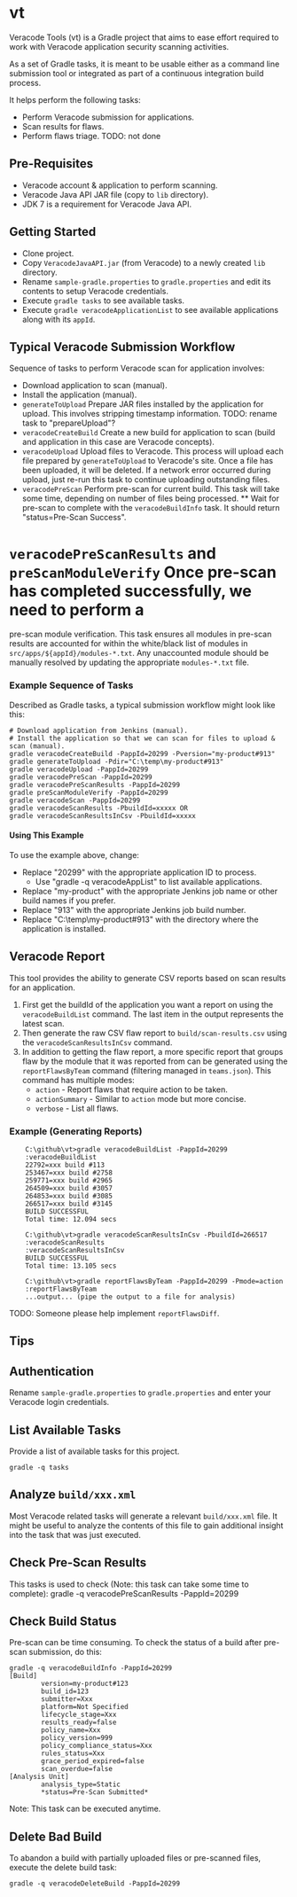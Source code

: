 # vt

Veracode Tools (vt) is a Gradle project that aims to ease effort required to work with Veracode application security scanning activities.

As a set of Gradle tasks, it is meant to be usable either as a command line submission tool or integrated as part of a continuous integration build process.

It helps perform the following tasks:

* Perform Veracode submission for applications.
* Scan results for flaws.
* Perform flaws triage. TODO: not done

## Pre-Requisites

* Veracode account & application to perform scanning.
* Veracode Java API JAR file (copy to `lib` directory).
* JDK 7 is a requirement for Veracode Java API.

## Getting Started

* Clone project.
* Copy `VeracodeJavaAPI.jar` (from Veracode) to a newly created `lib` directory.
* Rename `sample-gradle.properties` to `gradle.properties` and edit its contents to setup Veracode credentials.
* Execute `gradle tasks` to see available tasks.
* Execute `gradle veracodeApplicationList` to see available applications along with its `appId`.

## Typical Veracode Submission Workflow

Sequence of tasks to perform Veracode scan for application involves:

* Download application to scan (manual).
* Install the application (manual).
* `generateToUpload` Prepare JAR files installed by the application for upload. This involves stripping timestamp
information. TODO: rename task to "prepareUpload"?
* `veracodeCreateBuild` Create a new build for application to scan (build and application in this case are Veracode
concepts).
* `veracodeUpload` Upload files to Veracode. This process will upload each file prepared by `generateToUpload` to
Veracode's site. Once a file has been uploaded, it will be deleted. If a network error occurred during upload, just
re-run this task to continue uploading outstanding files.
* `veracodePreScan` Perform pre-scan for current build. This task will take some time, depending on number of files
being processed.
** Wait for pre-scan to complete with the `veracodeBuildInfo` task. It should return "status=Pre-Scan Success".
# `veracodePreScanResults` and `preScanModuleVerify` Once pre-scan has completed successfully, we need to perform a
pre-scan module verification. This task ensures all modules in pre-scan results are accounted for within the
white/black list of modules in `src/apps/${appId}/modules-*.txt`. Any unaccounted module should be manually resolved by
updating the appropriate `modules-*.txt` file.

### Example Sequence of Tasks

Described as Gradle tasks, a typical submission workflow might look like this:

    # Download application from Jenkins (manual).
    # Install the application so that we can scan for files to upload & scan (manual).
    gradle veracodeCreateBuild -PappId=20299 -Pversion="my-product#913"
    gradle generateToUpload -Pdir="C:\temp\my-product#913"
    gradle veracodeUpload -PappId=20299
    gradle veracodePreScan -PappId=20299
    gradle veracodePreScanResults -PappId=20299
    gradle preScanModuleVerify -PappId=20299
    gradle veracodeScan -PappId=20299
    gradle veracodeScanResults -PbuildId=xxxxx OR 
    gradle veracodeScanResultsInCsv -PbuildId=xxxxx

#### Using This Example

To use the example above, change:

- Replace "20299" with the appropriate application ID to process.
    - Use "gradle -q veracodeAppList" to list available applications.
- Replace "my-product" with the appropriate Jenkins job name or other build names if you prefer.
- Replace "913" with the appropriate Jenkins job build number.
- Replace "C:\temp\my-product#913" with the directory where the application is installed.

## Veracode Report

This tool provides the ability to generate CSV reports based on scan results for an application.

1. First get the buildId of the application you want a report on using the `veracodeBuildList` command. The last item in the output represents the latest scan.
2.  Then generate the raw CSV flaw report to `build/scan-results.csv` using the `veracodeScanResultsInCsv` command.
3. In addition to getting the flaw report, a more specific report that groups flaw by the module that it was reported from can be generated using the `reportFlawsByTeam` command (filtering managed in `teams.json`). This command has multiple modes:
    - `action` - Report flaws that require action to be taken.
    - `actionSummary` - Similar to `action` mode but more concise.
    - `verbose` - List all flaws.

### Example (Generating Reports)

        C:\github\vt>gradle veracodeBuildList -PappId=20299
        :veracodeBuildList
        22792=xxx build #113
        253467=xxx build #2758
        259771=xxx build #2965
        264509=xxx build #3057
        264853=xxx build #3085
        266517=xxx build #3145
        BUILD SUCCESSFUL
        Total time: 12.094 secs

        C:\github\vt>gradle veracodeScanResultsInCsv -PbuildId=266517
        :veracodeScanResults
        :veracodeScanResultsInCsv
        BUILD SUCCESSFUL
        Total time: 13.105 secs

        C:\github\vt>gradle reportFlawsByTeam -PappId=20299 -Pmode=action
        :reportFlawsByTeam
        ...output... (pipe the output to a file for analysis)

TODO: Someone please help implement `reportFlawsDiff`.

## Tips

## Authentication
Rename `sample-gradle.properties` to `gradle.properties` and enter your Veracode login credentials.

## List Available Tasks
Provide a list of available tasks for this project.

    gradle -q tasks

## Analyze `build/xxx.xml`
Most Veracode related tasks will generate a relevant `build/xxx.xml` file. It might be useful to analyze the contents
of this file to gain additional insight into the task that was just executed.

## Check Pre-Scan Results
This tasks is used to check (Note: this task can take some time to complete):
    gradle -q veracodePreScanResults -PappId=20299

## Check Build Status
Pre-scan can be time consuming. To check the status of a build after pre-scan submission, do this:

    gradle -q veracodeBuildInfo -PappId=20299
    [Build]
            version=my-product#123
            build_id=123
            submitter=Xxx
            platform=Not Specified
            lifecycle_stage=Xxx
            results_ready=false
            policy_name=Xxx
            policy_version=999
            policy_compliance_status=Xxx
            rules_status=Xxx
            grace_period_expired=false
            scan_overdue=false
    [Analysis Unit]
            analysis_type=Static
            *status=Pre-Scan Submitted*

Note: This task can be executed anytime.

## Delete Bad Build
To abandon a build with partially uploaded files or pre-scanned files, execute the delete build task:

    gradle -q veracodeDeleteBuild -PappId=20299

